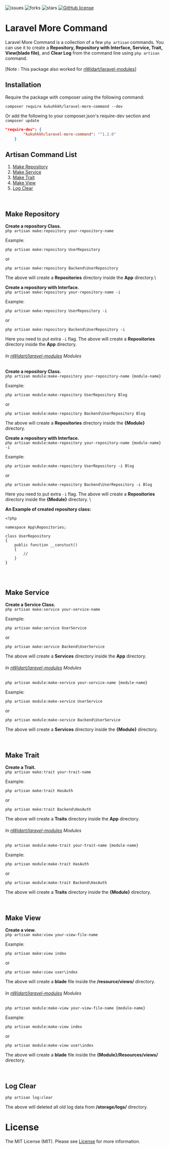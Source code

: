![issues](https://img.shields.io/github/issues/kukuhkkh/laravel-more-command??style=flat&logo=appveyor)
![forks](https://img.shields.io/github/forks/kukuhkkh/laravel-more-command?style=flat&logo=appveyor)
![stars](https://img.shields.io/github/stars/kukuhkkh/laravel-more-command?style=flat&logo=appveyor)
[![GitHub license](https://img.shields.io/github/license/kukuhkkh/laravel-more-command)](https://github.com/kukuhkkh/laravel-more-command/blob/master/LICENSE)

# Laravel More Command
Laravel More Command is a collection of a few `php artisan` commands. You can use it to create a __Repository, Repository with Interface, Service, Trait, View(blade file)__, and __Clear Log__ from the command line using `php artisan` command.\
<br />
[Note : This package also worked for [nWidart/laravel-modules](https://github.com/nWidart/laravel-modules)]

## Installation
Require the package with composer using the following command:

```
composer require kukuhkkh/laravel-more-command --dev
```

Or add the following to your composer.json's require-dev section and `composer update`

```json
"require-dev": {
        "kukuhkkh/laravel-more-command": "^1.2.0"
    }
```
## Artisan Command List

<!-- List Of Command -->
<div>
  <ol>
    <li><a href="#Make-Repository">Make Repository</a></li>
    <li><a href="#Make-Service">Make Service</a></li>
    <li><a href="#Make-Trait">Make Trait</a></li>
    <li><a href="#Make-View">Make View</a></li>
    <li><a href="#Log-Clear">Log Clear</a></li>
  </ol>
</div>
<!-- End list of command -->

<br />

## Make Repository

__Create a repository Class.__\
`php artisan make:repository your-repository-name`

Example:
```
php artisan make:repository UserRepository
```
or
```
php artisan make:repository Backend\UserRepository
```

The above will create a **Repositories** directory inside the **App** directory.\

__Create a repository with Interface.__\
`php artisan make:repository your-repository-name -i`

Example:
```
php artisan make:repository UserRepository -i
```
or
```
php artisan make:repository Backend\UserRepository -i
```
Here you need to put extra `-i` flag.
The above will create a **Repositories** directory inside the **App** directory.


###### In [nWidart/laravel-modules](https://github.com/nWidart/laravel-modules) Modules

__Create a repository Class.__\
`php artisan module:make-repository your-repository-name {module-name}`

Example:
```
php artisan module:make-repository UserRepository Blog
```
or
```
php artisan module:make-repository Backend\UserRepository Blog
```

The above will create a **Repositories** directory inside the **{Module}** directory.

__Create a repository with Interface.__\
`php artisan module:make-repository your-repository-name {module-name} -i`

Example:
```
php artisan module:make-repository UserRepository -i Blog
```
or
```
php artisan module:make-repository Backend\UserRepository -i Blog
```
Here you need to put extra `-i` flag.
The above will create a **Repositories** directory inside the **{Module}** directory.
\

__An Example of created repository class:__

```
<?php

namespace App\Repositories;

class UserRepository
{
    public function __constuct()
    {
        //
    }
}


```

<br />


## Make Service

__Create a Service Class.__\
`php artisan make:service your-service-name`

Example:
```
php artisan make:service UserService
```
or
```
php artisan make:service Backend\UserService
```
The above will create a **Services** directory inside the **App** directory.


###### In [nWidart/laravel-modules](https://github.com/nWidart/laravel-modules) Modules

`php artisan module:make-service your-service-name {module-name}`

Example:
```
php artisan module:make-service UserService
```
or
```
php artisan module:make-service Backend\UserService
```
The above will create a **Services** directory inside the **{Module}** directory.


<br />

## Make Trait

__Create a Trait.__\
`php artisan make:trait your-trait-name`

Example:
```
php artisan make:trait HasAuth
```
or
```
php artisan make:trait Backend\HasAuth
```
The above will create a **Traits** directory inside the **App** directory.

###### In [nWidart/laravel-modules](https://github.com/nWidart/laravel-modules) Modules

`php artisan module:make-trait your-trait-name {module-name}`

Example:
```
php artisan module:make-trait HasAuth
```
or
```
php artisan module:make-trait Backend\HasAuth
```
The above will create a **Traits** directory inside the **{Module}** directory.




<br />

## Make View
__Create a view.__\
`php artisan make:view your-view-file-name`

Example:
```
php artisan make:view index
```
or
```
php artisan make:view user\index
```
The above will create a **blade** file inside the **/resource/views/** directory.

###### In [nWidart/laravel-modules](https://github.com/nWidart/laravel-modules) Modules

`php artisan module:make-view your-view-file-name {module-name}`

Example:
```
php artisan module:make-view index
```
or
```
php artisan module:make-view user\index
```
The above will create a **blade** file inside the **{Module}/Resources/views/** directory.



<br />

## Log Clear

`php artisan log:clear`

The above will deleted all old log data from **/storage/logs/** directory.




# License

The MIT License (MIT). Please see [License](LICENSE) for more information.

